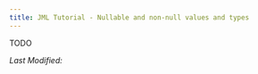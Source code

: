 ```yaml
---
title: JML Tutorial - Nullable and non-null values and types
---
```


TODO

<i>Last Modified: <script type="text/javascript"> document.write(new Date(document.lastModified).toUTCString())</script></i>
